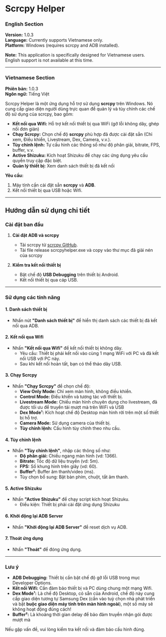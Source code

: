# Scrcpy Helper  

### English Section  

**Version:** 1.0.3  
**Language:** Currently supports Vietnamese only.  
**Platform:** Windows (requires scrcpy and ADB installed).  

**Note:** This application is specifically designed for Vietnamese users. English support is not available at this time.  

---

### Vietnamese Section  

**Phiên bản:** 1.0.3  
**Ngôn ngữ:** Tiếng Việt  

Scrcpy Helper là một ứng dụng hỗ trợ sử dụng **scrcpy** trên Windows. Nó cung cấp giao diện người dùng trực quan để quản lý và tùy chỉnh các chế độ sử dụng của scrcpy, bao gồm:  

- **Kết nối qua Wifi:** Hỗ trợ kết nối thiết bị qua WiFi (gỡ lỗi không dây, ghép nối đơn giản)
- **Chạy Scrcpy:** Chọn chế độ **scrcpy** phù hợp đã được cài đặt sẵn (Chỉ xem, Điều khiển, Livestream, Dex, Camera, v.v.).  
- **Tùy chỉnh lệnh:** Tự cấu hình các thông số như độ phân giải, bitrate, FPS, buffer, v.v.  
- **Active Shizuku:** Kích hoạt Shizuku để chạy các ứng dụng yêu cầu quyền truy cập đặc biệt.  
- **Quản lý thiết bị:** Xem danh sách thiết bị đã kết nối

**Yêu cầu:**  
1. Máy tính cần cài đặt sẵn **scrcpy** và **ADB**.  
2. Kết nối thiết bị qua USB hoặc Wifi.

---

## Hướng dẫn sử dụng chi tiết  

### Cài đặt ban đầu  
1. **Cài đặt ADB và scrcpy**  
   - Tải scrcpy từ [scrcpy GitHub](https://github.com/Genymobile/scrcpy).  
   - Tải file release scrcpyhelper.exe và copy vào thư mục đã giải nén của scrcpy

2. **Kiểm tra kết nối thiết bị**  
   - Bật chế độ **USB Debugging** trên thiết bị Android.  
   - Kết nối thiết bị qua cáp USB.

---

### Sử dụng các tính năng  

#### 1. **Danh sách thiết bị**  
- Nhấn nút **"Danh sách thiết bị"** để hiển thị danh sách các thiết bị đã kết nối qua ADB.  

#### 2. **Kết nối qua Wifi**  
- Nhấn **"Kết nối qua Wifi"** để kết nối thiết bị không dây.  
  - Yêu cầu: Thiết bị phải kết nối vào cùng 1 mạng WiFi với PC và đã kết nối USB với PC này.
  - Sau khi kết nối hoàn tất, bạn có thể tháo dây USB.  

#### 3. **Chạy Scrcpy**  
- Nhấn **"Chạy Scrcpy"** để chọn chế độ:  
  - **View Only Mode:** Chỉ xem màn hình, không điều khiển.  
  - **Control Mode:** Điều khiển và tương tác với thiết bị.  
  - **Livestream Mode:** Chiếu màn hình chuyên dụng cho livestream, đã được tối ưu để truyền tải mượt mà trên WiFi và USB
  - **Dex Mode¹:** Kích hoạt chế độ Desktop màn hình rời trên một số thiết bị hỗ trợ.  
  - **Camera Mode:** Sử dụng camera của thiết bị.  
  - **Tùy chỉnh lệnh:** Cấu hình tùy chỉnh theo nhu cầu.  

#### 4. **Tùy chỉnh lệnh**  
- Nhấn **"Tùy chỉnh lệnh"**, nhập các thông số như:  
  - **Độ phân giải:** Chiều ngang màn hình (vd: 1366).  
  - **Bitrate:** Tốc độ dữ liệu truyền (vd: 5m).  
  - **FPS:** Số khung hình trên giây (vd: 60).  
  - **Buffer²:** Buffer âm thanh/video (ms).  
  - Tùy chọn bổ sung: Bật bàn phím, chuột, tắt âm thanh.  

#### 5. **Active Shizuku**  
- Nhấn **"Active Shizuku"** để chạy script kích hoạt Shizuku.  
  - Điều kiện: Thiết bị phải cài đặt ứng dụng Shizuku

#### 6. **Khởi động lại ADB Server**  
- Nhấn **"Khởi động lại ADB Server"** để reset dịch vụ ADB.  

#### 7. **Thoát ứng dụng**  
- Nhấn **"Thoát"** để đóng ứng dụng.  

---

### Lưu ý  
- **ADB Debugging:** Thiết bị cần bật chế độ gỡ lỗi USB trong mục Developer Options.  
- **Kết nối Wifi:** Cần đảm bảo thiết bị và PC dùng chung một mạng Wifi.
- **Dex Mode¹:** Là chế độ Desktop, có sẵn của Android, chế độ này cung cấp giao diện tương tự Samsung Dex (cần vào tuỳ chọn nhà phát triển và bật **buộc giao diện máy tính trên màn hình ngoài**), một số máy sẽ không hoạt động đúng cách!
- **Buffer²:** Là khoảng thời gian delay để bảo đảm truyền nhận gói được mượt mà

Nếu gặp vấn đề, vui lòng kiểm tra kết nối và đảm bảo cấu hình đúng.  

